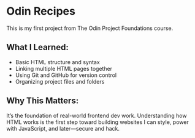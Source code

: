 # Odin Recipes

This is my first project from The Odin Project Foundations course.

## What I Learned:

- Basic HTML structure and syntax
- Linking multiple HTML pages together
- Using Git and GitHub for version control
- Organizing project files and folders

## Why This Matters:

It’s the foundation of real-world frontend dev work. Understanding how HTML works is the first step toward building websites I can style, power with JavaScript, and later—secure and hack.
